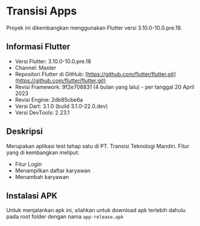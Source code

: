 
# Transisi Apps

Proyek ini dikembangkan menggunakan Flutter versi 3.10.0-10.0.pre.18.

## Informasi Flutter
- Versi Flutter: 3.10.0-10.0.pre.18
- Channel: Master
- Repositori Flutter di GitHub: [https://github.com/flutter/flutter.git](https://github.com/flutter/flutter.git)
- Revisi Framework: 9f2e708831 (4 bulan yang lalu) - per tanggal 20 April 2023
- Revisi Engine: 2db85cbe6a
- Versi Dart: 3.1.0 (build 3.1.0-22.0.dev)
- Versi DevTools: 2.23.1

## Deskripsi

Merupakan aplikasi test tahap satu di PT. Transisi Teknologi Mandiri. Fitur yang di kembangkan meliput:
- Fitur Login
- Menampilkan daftar karyawan
- Menambah karyawan

## Instalasi APK

Untuk menjalankan apk ini, silahkan untuk download apk terlebih dahulu pada root folder dengan nama ```app-release.apk```